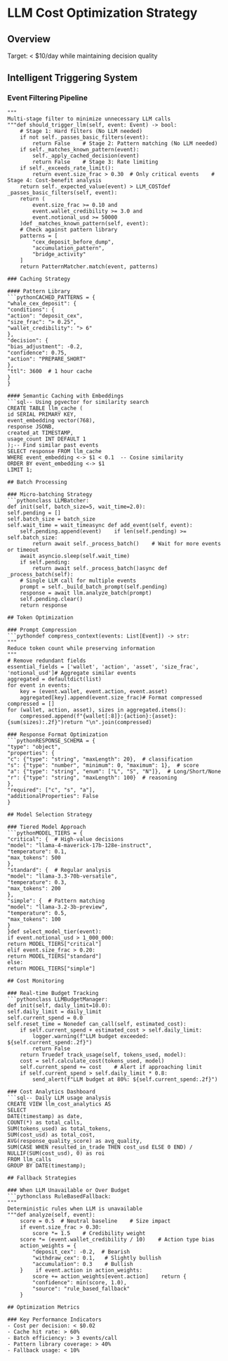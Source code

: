 # LLM Cost Optimization Strategy

## Overview
Target: < $10/day while maintaining decision quality

## Intelligent Triggering System

### Event Filtering Pipeline
```pythonclass LLMTriggerDecision:
"""
Multi-stage filter to minimize unnecessary LLM calls
"""def should_trigger_llm(self, event: Event) -> bool:
    # Stage 1: Hard filters (No LLM needed)
    if not self._passes_basic_filters(event):
        return False    # Stage 2: Pattern matching (No LLM needed)
    if self._matches_known_pattern(event):
        self._apply_cached_decision(event)
        return False    # Stage 3: Rate limiting
    if self._exceeds_rate_limit():
        return event.size_frac > 0.30  # Only critical events    # Stage 4: Cost-benefit analysis
    return self._expected_value(event) > LLM_COSTdef _passes_basic_filters(self, event):
    return (
        event.size_frac >= 0.10 and
        event.wallet_credibility >= 3.0 and
        event.notional_usd >= 50000
    )def _matches_known_pattern(self, event):
    # Check against pattern library
    patterns = [
        "cex_deposit_before_dump",
        "accumulation_pattern",
        "bridge_activity"
    ]
    return PatternMatcher.match(event, patterns)

### Caching Strategy

#### Pattern Library
```pythonCACHED_PATTERNS = {
"whale_cex_deposit": {
"conditions": {
"action": "deposit_cex",
"size_frac": "> 0.25",
"wallet_credibility": "> 6"
},
"decision": {
"bias_adjustment": -0.2,
"confidence": 0.75,
"action": "PREPARE_SHORT"
},
"ttl": 3600  # 1 hour cache
}
}

#### Semantic Caching with Embeddings
```sql-- Using pgvector for similarity search
CREATE TABLE llm_cache (
id SERIAL PRIMARY KEY,
event_embedding vector(768),
response JSONB,
created_at TIMESTAMP,
usage_count INT DEFAULT 1
);-- Find similar past events
SELECT response FROM llm_cache
WHERE event_embedding <-> $1 < 0.1  -- Cosine similarity
ORDER BY event_embedding <-> $1
LIMIT 1;

## Batch Processing

### Micro-batching Strategy
```pythonclass LLMBatcher:
def init(self, batch_size=5, wait_time=2.0):
self.pending = []
self.batch_size = batch_size
self.wait_time = wait_timeasync def add_event(self, event):
    self.pending.append(event)    if len(self.pending) >= self.batch_size:
        return await self._process_batch()    # Wait for more events or timeout
    await asyncio.sleep(self.wait_time)
    if self.pending:
        return await self._process_batch()async def _process_batch(self):
    # Single LLM call for multiple events
    prompt = self._build_batch_prompt(self.pending)
    response = await llm.analyze_batch(prompt)
    self.pending.clear()
    return response

## Token Optimization

### Prompt Compression
```pythondef compress_context(events: List[Event]) -> str:
"""
Reduce token count while preserving information
"""
# Remove redundant fields
essential_fields = ['wallet', 'action', 'asset', 'size_frac', 'notional_usd']# Aggregate similar events
aggregated = defaultdict(list)
for event in events:
    key = (event.wallet, event.action, event.asset)
    aggregated[key].append(event.size_frac)# Format compressed
compressed = []
for (wallet, action, asset), sizes in aggregated.items():
    compressed.append(f"{wallet[:8]}:{action}:{asset}:{sum(sizes):.2f}")return "\n".join(compressed)

### Response Format Optimization
```pythonRESPONSE_SCHEMA = {
"type": "object",
"properties": {
"c": {"type": "string", "maxLength": 20},  # classification
"s": {"type": "number", "minimum": 0, "maximum": 1},  # score
"a": {"type": "string", "enum": ["L", "S", "N"]},  # Long/Short/None
"r": {"type": "string", "maxLength": 100}  # reasoning
},
"required": ["c", "s", "a"],
"additionalProperties": False
}

## Model Selection Strategy

### Tiered Model Approach
```pythonMODEL_TIERS = {
"critical": {  # High-value decisions
"model": "llama-4-maverick-17b-128e-instruct",
"temperature": 0.1,
"max_tokens": 500
},
"standard": {  # Regular analysis
"model": "llama-3.3-70b-versatile",
"temperature": 0.3,
"max_tokens": 200
},
"simple": {  # Pattern matching
"model": "llama-3.2-3b-preview",
"temperature": 0.5,
"max_tokens": 100
}
}def select_model_tier(event):
if event.notional_usd > 1_000_000:
return MODEL_TIERS["critical"]
elif event.size_frac > 0.20:
return MODEL_TIERS["standard"]
else:
return MODEL_TIERS["simple"]

## Cost Monitoring

### Real-time Budget Tracking
```pythonclass LLMBudgetManager:
def init(self, daily_limit=10.0):
self.daily_limit = daily_limit
self.current_spend = 0.0
self.reset_time = Nonedef can_call(self, estimated_cost):
    if self.current_spend + estimated_cost > self.daily_limit:
        logger.warning(f"LLM budget exceeded: ${self.current_spend:.2f}")
        return False
    return Truedef track_usage(self, tokens_used, model):
    cost = self.calculate_cost(tokens_used, model)
    self.current_spend += cost    # Alert if approaching limit
    if self.current_spend > self.daily_limit * 0.8:
        send_alert(f"LLM budget at 80%: ${self.current_spend:.2f}")

### Cost Analytics Dashboard
```sql-- Daily LLM usage analysis
CREATE VIEW llm_cost_analytics AS
SELECT
DATE(timestamp) as date,
COUNT(*) as total_calls,
SUM(tokens_used) as total_tokens,
SUM(cost_usd) as total_cost,
AVG(response_quality_score) as avg_quality,
SUM(CASE WHEN resulted_in_trade THEN cost_usd ELSE 0 END) /
NULLIF(SUM(cost_usd), 0) as roi
FROM llm_calls
GROUP BY DATE(timestamp);

## Fallback Strategies

### When LLM Unavailable or Over Budget
```pythonclass RuleBasedFallback:
"""
Deterministic rules when LLM is unavailable
"""def analyze(self, event):
    score = 0.5  # Neutral baseline    # Size impact
    if event.size_frac > 0.30:
        score *= 1.5    # Credibility weight
    score *= (event.wallet_credibility / 10)    # Action type bias
    action_weights = {
        "deposit_cex": -0.2,  # Bearish
        "withdraw_cex": 0.1,   # Slightly bullish
        "accumulation": 0.3    # Bullish
    }    if event.action in action_weights:
        score += action_weights[event.action]    return {
        "confidence": min(score, 1.0),
        "source": "rule_based_fallback"
    }

## Optimization Metrics

### Key Performance Indicators
- Cost per decision: < $0.02
- Cache hit rate: > 60%
- Batch efficiency: > 3 events/call
- Pattern library coverage: > 40%
- Fallback usage: < 10%
